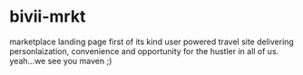 # bivii-mrkt
marketplace landing page
first of its kind user powered travel site delivering personlaization, convenience and opportunity for the hustler in all of us.  yeah...we see you maven ;) 
